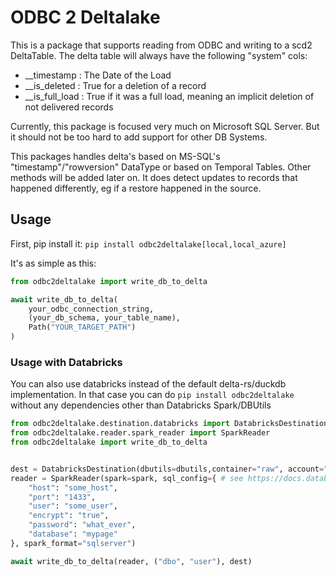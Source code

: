 # ODBC 2 Deltalake

This is a package that supports reading from ODBC and writing to a scd2 DeltaTable. The delta table will always have the following "system" cols:

- \_\_timestamp : The Date of the Load
- \_\_is_deleted : True for a deletion of a record
- \_\_is_full_load : True if it was a full load, meaning an implicit deletion of not delivered records

Currently, this package is focused very much on Microsoft SQL Server. But it should not be too hard to add support for other DB Systems.

This packages handles delta's based on MS-SQL's "timestamp"/"rowversion" DataType or based on Temporal Tables. Other methods will be added later on. It does detect updates to records
that happened differently, eg if a restore happened in the source.

## Usage

First, pip install it:
`pip install odbc2deltalake[local,local_azure]`

It's as simple as this:

```python
from odbc2deltalake import write_db_to_delta

await write_db_to_delta(
    your_odbc_connection_string,
    (your_db_schema, your_table_name),
    Path("YOUR_TARGET_PATH")
)
```

### Usage with Databricks

You can also use databricks instead of the default delta-rs/duckdb implementation.
In that case you can do `pip install odbc2deltalake` without any dependencies other than Databricks Spark/DBUtils

```python
from odbc2deltalake.destination.databricks import DatabricksDestination
from odbc2deltalake.reader.spark_reader import SparkReader
from odbc2deltalake import write_db_to_delta


dest = DatabricksDestination(dbutils=dbutils,container="raw", account="some_account", path="raw/super_path", schema="abfss")
reader = SparkReader(spark=spark, sql_config={ # see https://docs.databricks.com/en/connect/external-systems/sql-server.html
    "host": "some_host",
    "port": "1433",
    "user": "some_user",
    "encrypt": "true",
    "password": "what_ever",
    "database": "mypage"
}, spark_format="sqlserver")

await write_db_to_delta(reader, ("dbo", "user"), dest)
```

